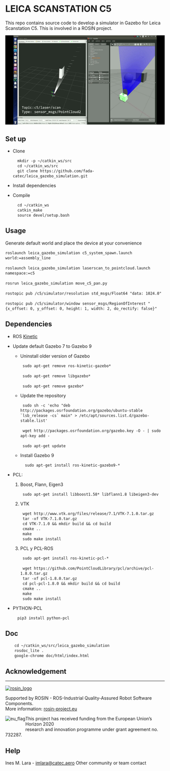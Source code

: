 # LEICA SCANSTATION C5 #

This repo contains source code to develop a simulator in Gazebo for Leica Scanstation C5.
This is involved in a ROSIN project.

![simulator](simulator.gif)

## Set up ##

* Clone

        mkdir -p ~/catkin_ws/src
        cd ~/catkin_ws/src
        git clone https://github.com/fada-catec/leica_gazebo_simulation.git

* Install dependencies 

* Compile

        cd ~/catkin_ws
        catkin_make
        source devel/setup.bash

## Usage ##

Generate default world and place the device at your convenience

    roslaunch leica_gazebo_simulation c5_system_spawn.launch world:=assembly_line

    roslaunch leica_gazebo_simulation laserscan_to_pointcloud.launch namespace:=c5

    rosrun leica_gazebo_simulation move_c5_pan.py

    rostopic pub /c5/simulator/resolution std_msgs/Float64 "data: 1024.0"

    rostopic pub /c5/simulator/window sensor_msgs/RegionOfInterest "{x_offset: 0, y_offset: 0, height: 1, width: 2, do_rectify: false}"

## Dependencies ##

* ROS [Kinetic](http://wiki.ros.org/kinetic/Installation/Ubuntu)

* Update default Gazebo 7 to Gazebo 9

    -  Uninstall older version of Gazebo
    
            sudo apt-get remove ros-kinetic-gazebo*

            sudo apt-get remove libgazebo*

            sudo apt-get remove gazebo*

    -  Update the repository

            sudo sh -c 'echo "deb http://packages.osrfoundation.org/gazebo/ubuntu-stable `lsb_release -cs` main" > /etc/apt/sources.list.d/gazebo-stable.list'

            wget http://packages.osrfoundation.org/gazebo.key -O - | sudo apt-key add -

            sudo apt-get update


    - Install Gazebo 9

            sudo apt-get install ros-kinetic-gazebo9-*


* PCL:

    1. Boost, Flann, Eigen3

            sudo apt-get install libboost1.58* libflann1.8 libeigen3-dev

    4. VTK

            wget http://www.vtk.org/files/release/7.1/VTK-7.1.0.tar.gz
            tar -xf VTK-7.1.0.tar.gz
            cd VTK-7.1.0 && mkdir build && cd build
            cmake ..
            make                                                                   
            sudo make install

    5. PCL y PCL-ROS

            sudo apt-get install ros-kinetic-pcl-*

            wget https://github.com/PointCloudLibrary/pcl/archive/pcl-1.8.0.tar.gz
            tar -xf pcl-1.8.0.tar.gz
            cd pcl-pcl-1.8.0 && mkdir build && cd build
            cmake ..
            make
            sudo make install

* PYTHON-PCL

        pip3 install python-pcl
        

## Doc ##

        cd ~/catkin_ws/src/leica_gazebo_simulation
        rosdoc_lite .
        google-chrome doc/html/index.html

## Acknowledgement

***
<!-- 
    ROSIN acknowledgement from the ROSIN press kit
    @ https://github.com/rosin-project/press_kit
-->

<a href="http://rosin-project.eu">
  <img src="http://rosin-project.eu/wp-content/uploads/rosin_ack_logo_wide.png" 
       alt="rosin_logo" height="60" >
</a>

Supported by ROSIN - ROS-Industrial Quality-Assured Robot Software Components.  
More information: <a href="http://rosin-project.eu">rosin-project.eu</a>

<img src="http://rosin-project.eu/wp-content/uploads/rosin_eu_flag.jpg" 
     alt="eu_flag" height="45" align="left" >  

This project has received funding from the European Union’s Horizon 2020  
research and innovation programme under grant agreement no. 732287. 

## Help ##
Ines M. Lara - imlara@catec.aero
Other community or team contact
